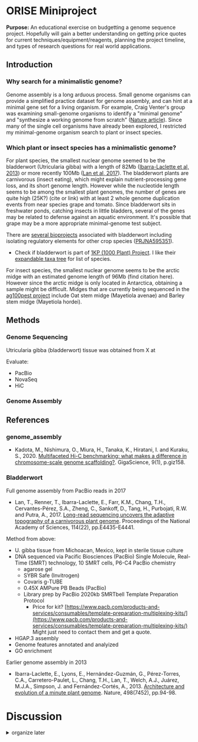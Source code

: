 # ORISE Miniproject

**Purpose:** An educational exercise on budgetting a genome sequence project. Hopefully will gain a better understanding on getting price quotes for current techniques/equipment/reagents, planning the project timeline, and types of research questions for real world applications.

## Introduction

### Why search for a minimalistic genome?

Genome assembly is a long arduous process. Small genome organisms can provide a simplified practice dataset for genome assembly, and can hint at a minimal gene set for a living organism. For example, Craig Venter's group was examining small-genome organisms to identify a "minimal genome" and "synthesize a working genome from scratch" ([Nature article](https://www.nature.com/news/2006/061009/full/news061009-10.html#:~:text=How%20small%20can%20a%20genome,and%20182%20protein-coding%20genes)). Since many of the single cell organisms have already been explored, I restricted my minimal-genome organism search to plant or insect species.

### Which plant or insect species has a minimalistic genome?

For plant species, the smallest nuclear genome seemed to be the bladderwort (Utricularia gibba) with a length of 82Mb ([Ibarra-Laclette et al, 2013](https://pubmed.ncbi.nlm.nih.gov/23665961/)) or more recently 100Mb ([Lan et al, 2017](https://pubmed.ncbi.nlm.nih.gov/28507139/)). The bladderwort plants are carnivorous (insect eating), which might explain nutrient-processing gene loss, and its short genome length. However while the nucleotide length seems to be among the smallest plant genomes, the number of genes are quite high (25K?) (cite or link) with at least 2 whole genome duplication events from near species grape and tomato. Since bladderwort sits in freshwater ponds, catching insects in little bladders, several of the genes may be related to defense against an aquatic environment. It's possible that grape may be a more appropriate minimal-genome test subject.

There are [several bioprojects](https://www.ncbi.nlm.nih.gov/bioproject/?term=utricularia+gibba) associated with bladderwort including isolating regulatory elements for other crop species ([PRJNA595351](https://www.ncbi.nlm.nih.gov/bioproject/595351)). 

* Check if bladderwort is part of [1KP (1000 Plant) Project](https://db.cngb.org/onekp/). I like their [expandable taxa tree](https://db.cngb.org/onekp/species/) for list of species.

For insect species, the smallest nuclear genome seems to be the arctic midge with an estimated genome length of 96Mb (find citation here). However since the arctic midge is only located in Antarctica, obtaining a sample might be difficult. Midges that are currently being sequenced in the [ag100pest project](http://i5k.github.io/ag100pest) include Oat stem midge (Mayetiola avenae) and Barley stem midge (Mayetiola hordei).  

## Methods

### Genome Sequencing

Utricularia gibba (bladderwort) tissue was obtained from X at 

Evaluate: 

* PacBio
* NovaSeq
* HiC

### Genome Assembly


## References


### genome_assembly

* Kadota, M., Nishimura, O., Miura, H., Tanaka, K., Hiratani, I. and Kuraku, S., 2020. [Multifaceted Hi-C benchmarking: what makes a difference in chromosome-scale genome scaffolding?](https://pubmed.ncbi.nlm.nih.gov/31919520/). GigaScience, 9(1), p.giz158.

### Bladderwort

Full genome assembly from PacBio reads in 2017

* Lan, T., Renner, T., Ibarra-Laclette, E., Farr, K.M., Chang, T.H., Cervantes-Pérez, S.A., Zheng, C., Sankoff, D., Tang, H., Purbojati, R.W. and Putra, A., 2017. [Long-read sequencing uncovers the adaptive topography of a carnivorous plant genome](https://pubmed.ncbi.nlm.nih.gov/28507139/). Proceedings of the National Academy of Sciences, 114(22), pp.E4435-E4441.

Method from above:

* U. gibba tissue from Michoacan, Mexico, kept in sterile tissue culture
* DNA sequenced via Pacific Biosciences (PacBio) Single Molecule, Real-Time (SMRT) technology, 10 SMRT cells, P6-C4 PacBio chemistry
  * agarose gel
  * SYBR Safe (Invitrogen)
  * Covaris g-TUBE
  * 0.45X AMPure PB Beads (PacBio)
  * Library prep by PacBio 2020kb SMRTbell Template Preparation Protocol
    * Price for kit? [https://www.pacb.com/products-and-services/consumables/template-preparation-multiplexing-kits/](https://www.pacb.com/products-and-services/consumables/template-preparation-multiplexing-kits/) Might just need to contact them and get a quote.
* HGAP.3 assembly
* Genome features annotated and analyized
* GO enrichment

Earlier genome assembly in 2013

* Ibarra-Laclette, E., Lyons, E., Hernández-Guzmán, G., Pérez-Torres, C.A., Carretero-Paulet, L., Chang, T.H., Lan, T., Welch, A.J., Juárez, M.J.A., Simpson, J. and Fernández-Cortés, A., 2013. [Architecture and evolution of a minute plant genome](https://pubmed.ncbi.nlm.nih.gov/23665961/). Nature, 498(7452), pp.94-98.

# Discussion


<details><summary>organize later</summary>
Learning Materials

* Overview of sequencing technology: https://youtu.be/mI0Fo9kaWqo
* Illumina NovaSeq vs Nanopore demonstration: https://youtu.be/rA8MUR4pqNE 
* ISU sequencing costs: http://www.biotech.iastate.edu/biotechnology-service-facilities/dna-facility/#rates
* How to calculate coverage
* Table of DNA sequencers, number and length of reads: https://en.wikipedia.org/wiki/List_of_DNA_sequencers 
* How to calculate costs? Price it by amount of DNA/coverage (determine budget)
  
  
* Additionally, Bladdarwort plants are sold online for $10/plant. I'm not sure how to obtain midge insects and picking more than one sequencing methods (e.g. Nanopore, NovaSeq) would provide a comparison of cost, read quality, and genome assembly methods. A 82Mb organism could be sequenced for about $4500 cost (estimated budget attached)

Recent Bladderwort Publications:

* Morris, R.J. and Blyth, M., 2019. How water flow, geometry, and material properties drive plant movements. Journal of experimental botany, 70(14), pp.3549-3560.
* Ravee, R., Salleh, F.I.M. and Goh, H.H., 2018. Discovery of digestive enzymes in carnivorous plants with focus on proteases. PeerJ, 6, p.e4914.
* Hepler, N.K., Bowman, A., Carey, R.E. and Cosgrove, D.J., 2020. Expansin gene loss is a common occurrence during adaptation to an aquatic environment. The Plant Journal, 101(3), pp.666-680.


* Cost: $9.95/plant  https://carnivorousplantnursery.com/products/utricularia-vulgaris: 
(https://carnivorousplantnursery.com/collections/bladderworts/products/utricularia-gibba )
* Publications seem to focus on minimal genome, digestive protease enzymes (applications to molecular biology?), and gene loss in aquatic plants.

</details>
